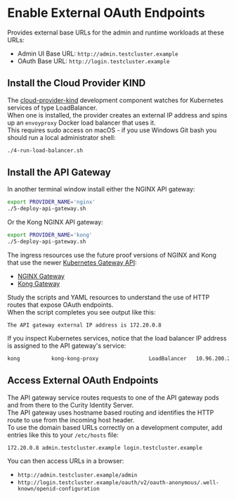 # Enable External OAuth Endpoints

Provides external base URLs for the admin and runtime workloads at these URLs:

- Admin UI Base URL: `http://admin.testcluster.example`
- OAuth Base URL: `http://login.testcluster.example`

## Install the Cloud Provider KIND

The [cloud-provider-kind](https://github.com/kubernetes-sigs/cloud-provider-kind) development component watches for Kubernetes services of type LoadBalancer.\
When one is installed, the provider creates an external IP address and spins up an `envoyproxy` Docker load balancer that uses it.\
This requires sudo access on macOS - if you use Windows Git bash you should run a local administrator shell:

```bash
./4-run-load-balancer.sh
```

## Install the API Gateway

In another terminal window install either the NGINX API gateway:

```bash
export PROVIDER_NAME='nginx'
./5-deploy-api-gateway.sh
```

Or the Kong NGINX API gateway:

```bash
export PROVIDER_NAME='kong'
./5-deploy-api-gateway.sh
```

The ingress resources use the future proof versions of NGINX and Kong that use the newer [Kubernetes Gateway API](https://gateway-api.sigs.k8s.io/):

- [NGINX Gateway](https://docs.nginx.com/nginx-gateway-fabric/get-started/)
- [Kong Gateway](https://docs.konghq.com/gateway-operator/latest/get-started/kic/create-gateway/)

Study the scripts and YAML resources to understand the use of HTTP routes that expose OAuth endpoints.\
When the script completes you see output like this:

```text
The API gateway external IP address is 172.20.0.8
```

If you inspect Kubernetes services, notice that the load balancer IP address is assigned to the API gateway's service:

```bash
kong          kong-kong-proxy                LoadBalancer   10.96.200.210   172.20.0.8    80:32742/TCP,443:32181/TCP
```

## Access External OAuth Endpoints

The API gateway service routes requests to one of the API gateway pods and from there to the Curity Identity Server.\
The API gateway uses hostname based routing and identifies the HTTP route to use from the incoming host header.\
To use the domain based URLs correctly on a development computer, add entries like this to your `/etc/hosts` file:

```text
172.20.0.8 admin.testcluster.example login.testcluster.example
```

You can then access URLs in a browser:

- `http://admin.testcluster.example/admin`
- `http://login.testcluster.example/oauth/v2/oauth-anonymous/.well-known/openid-configuration`
